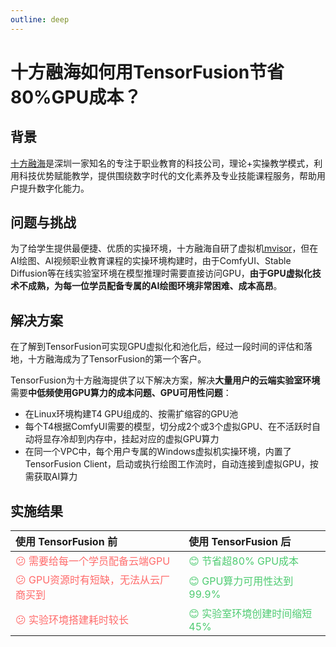 ```yaml
---
outline: deep
---
```


# 十方融海如何用TensorFusion节省80%GPU成本？

## 背景

[十方融海](https://www.tenclass.com/)是深圳一家知名的专注于职业教育的科技公司，理论+实操教学模式，利用科技优势赋能教学，提供围绕数字时代的文化素养及专业技能课程服务，帮助用户提升数字化能力。

## 问题与挑战

为了给学生提供最便捷、优质的实操环境，十方融海自研了虚拟机[mvisor](https://github.com/tenclass/mvisor)，但在AI绘图、AI视频职业教育课程的实操环境构建时，由于ComfyUI、Stable Diffusion等在线实验室环境在模型推理时需要直接访问GPU，**由于GPU虚拟化技术不成熟，为每一位学员配备专属的AI绘图环境非常困难、成本高昂**。


## 解决方案

在了解到TensorFusion可实现GPU虚拟化和池化后，经过一段时间的评估和落地，十方融海成为了TensorFusion的第一个客户。

TensorFusion为十方融海提供了以下解决方案，解决**大量用户的云端实验室环境**需要**中低频使用GPU算力的成本问题、GPU可用性问题**：

- 在Linux环境构建T4 GPU组成的、按需扩缩容的GPU池
- 每个T4根据ComfyUI需要的模型，切分成2个或3个虚拟GPU、在不活跃时自动将显存冷却到内存中，挂起对应的虚拟GPU算力
- 在同一个VPC中，每个用户专属的Windows虚拟机实操环境，内置了TensorFusion Client，启动或执行绘图工作流时，自动连接到虚拟GPU，按需获取AI算力


## 实施结果

| 使用 TensorFusion 前 | 使用 TensorFusion 后 |
|:--------------------------|:--------------------------|
| <span style="color: #FF6B6B;">😕 需要给每一个学员配备云端GPU</span> | <span style="color: #4ECB71;">😊 节省超80% GPU成本</span> |
| <span style="color: #FF6B6B;">😕 GPU资源时有短缺，无法从云厂商买到</span> | <span style="color: #4ECB71;">😊 GPU算力可用性达到99.9%</span> |
| <span style="color: #FF6B6B;">😕 实验环境搭建耗时较长</span> | <span style="color: #4ECB71;">😊 实验室环境创建时间缩短45%</span> |